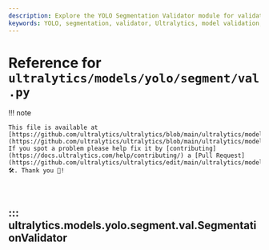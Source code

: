 ```yaml
---
description: Explore the YOLO Segmentation Validator module for validating segment models. Understand its usage, metrics, and implementation within the Ultralytics framework.
keywords: YOLO, segmentation, validator, Ultralytics, model validation, machine learning, deep learning, AI, computer vision
---
```


# Reference for `ultralytics/models/yolo/segment/val.py`

!!! note

    This file is available at [https://github.com/ultralytics/ultralytics/blob/main/ultralytics/models/yolo/segment/val.py](https://github.com/ultralytics/ultralytics/blob/main/ultralytics/models/yolo/segment/val.py). If you spot a problem please help fix it by [contributing](https://docs.ultralytics.com/help/contributing/) a [Pull Request](https://github.com/ultralytics/ultralytics/edit/main/ultralytics/models/yolo/segment/val.py) 🛠️. Thank you 🙏!

<br>

## ::: ultralytics.models.yolo.segment.val.SegmentationValidator

<br><br>

